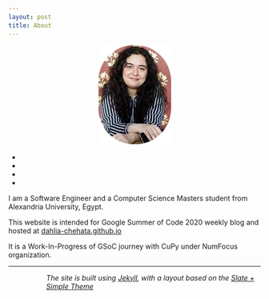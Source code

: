 ```yaml
---
layout: post
title: About
---
```

<center>
<img src="/images/dahlia.png">
</center>
<p>
<center>
    <ul class="navigation-bar">
        <li><a href="mailto:dahliachehata@gmail.com" title="Mail"><i class="fa fa-envelope fa-1x"></i></a><li>
        <li><a href="https://www.linkedin.com/in/dahliashehata/" title="LinkedIn"><i class="fa fa-linkedin fa-1x"></i></a></li>
        <li><a href="https://github.com/Dahlia-Chehata" title="Github"><i class="fa fa-github-alt fa-1x"></i></a></li>
    </ul>
</center>
</p>
<p>
I am a Software Engineer and a Computer Science Masters student from Alexandria University, Egypt.
</p>
<p>
This website is intended for Google Summer of Code 2020 weekly blog and hosted at <a href="https://dahlia-chehata.github.io/"> dahlia-chehata.github.io</a> 
</p>
<p>
It is a Work-In-Progress of GSoC journey with CuPy under NumFocus organization.
</p>

<hr>
<p style="margin-left:15%">
<i> The site is built using <a href="https://jekyllrb.com">Jekyll</a>, with a layout based on the <a href="https://github.com/benradford/Slate-and-Simple-Jekyll-Theme">Slate + Simple Theme</a> </i>
</p>

<!--
<p style="margin-left:40%; margin-right:40%;"> 
<p>
This theme is available for free under the MIT open source software license.
<br>
The theme can be found <a href="https://github.com/benradford/Slate-and-Simple-Jekyll-Theme">here</a>.
<br>
The theme requires <a href="https://jekyllrb.com">Jekyll</a>, a static-site generator compatible with <a href="https://pages.github.com">pages.github.com</a>.
</p>

<hr>
-->
